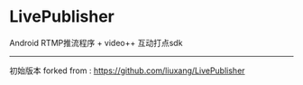 # LivePublisher
Android RTMP推流程序 + video++ 互动打点sdk


--------------------------------------

初始版本 forked from : https://github.com/liuxang/LivePublisher


